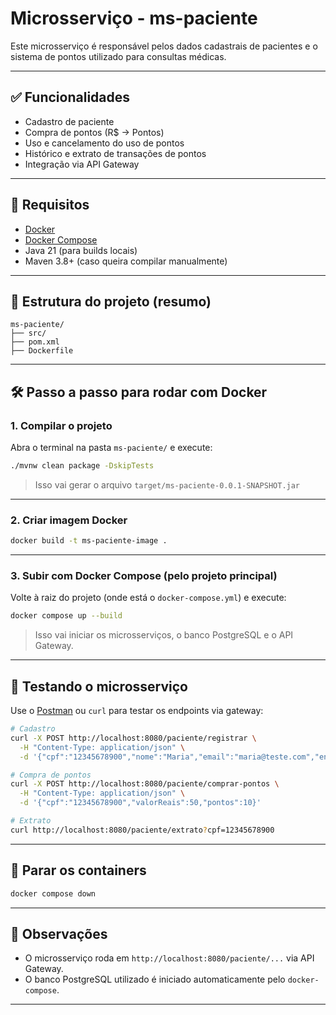 # Microsserviço - ms-paciente

Este microsserviço é responsável pelos dados cadastrais de pacientes e o sistema de pontos utilizado para consultas médicas.

---

## ✅ Funcionalidades

- Cadastro de paciente
- Compra de pontos (R$ → Pontos)
- Uso e cancelamento do uso de pontos
- Histórico e extrato de transações de pontos
- Integração via API Gateway

---

## 🚀 Requisitos

- [Docker](https://www.docker.com/products/docker-desktop/)
- [Docker Compose](https://docs.docker.com/compose/)
- Java 21 (para builds locais)
- Maven 3.8+ (caso queira compilar manualmente)

---

## 📁 Estrutura do projeto (resumo)

```
ms-paciente/
├── src/
├── pom.xml
├── Dockerfile
```

---

## 🛠️ Passo a passo para rodar com Docker

### 1. Compilar o projeto

Abra o terminal na pasta `ms-paciente/` e execute:

```bash
./mvnw clean package -DskipTests
```

> Isso vai gerar o arquivo `target/ms-paciente-0.0.1-SNAPSHOT.jar`

---

### 2. Criar imagem Docker

```bash
docker build -t ms-paciente-image .
```

---

### 3. Subir com Docker Compose (pelo projeto principal)

Volte à raiz do projeto (onde está o `docker-compose.yml`) e execute:

```bash
docker compose up --build
```

> Isso vai iniciar os microsserviços, o banco PostgreSQL e o API Gateway.

---

## 📡 Testando o microsserviço

Use o [Postman](https://www.postman.com/) ou `curl` para testar os endpoints via gateway:

```bash
# Cadastro
curl -X POST http://localhost:8080/paciente/registrar \
  -H "Content-Type: application/json" \
  -d '{"cpf":"12345678900","nome":"Maria","email":"maria@teste.com","endereco":"Rua A","cep":"80000-000"}'

# Compra de pontos
curl -X POST http://localhost:8080/paciente/comprar-pontos \
  -H "Content-Type: application/json" \
  -d '{"cpf":"12345678900","valorReais":50,"pontos":10}'

# Extrato
curl http://localhost:8080/paciente/extrato?cpf=12345678900
```

---

## 🧯 Parar os containers

```bash
docker compose down
```

---

## 📌 Observações

- O microsserviço roda em `http://localhost:8080/paciente/...` via API Gateway.
- O banco PostgreSQL utilizado é iniciado automaticamente pelo `docker-compose`.

---

